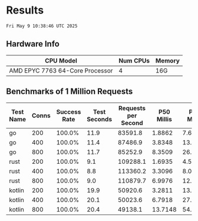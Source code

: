 # Results
`Fri May 9 10:38:46 UTC 2025`
## Hardware Info
| CPU Model | Num CPUs | Memory |
| --------- | -------- | ------ |
| AMD EPYC 7763 64-Core Processor | 4 | 16G |

## Benchmarks of 1 Million Requests
| Test Name | Conns | Success Rate | Test Seconds | Requests per Second | P50 Millis | P99 Millis | P99.9 Millis | API Memory MB | API CPU Time | API Threads |
| --------- | ----- | ------------ | ------------ | ------------------- | ---------- | ---------- | ------------ | ------------- | ------------ | ----------- |
| go | 200 | 100.0% | 11.9 | 83591.8 | 1.8862 | 7.6345 | 10.9110 | 17.6 | 00:00:27 | 11 |
| go | 400 | 100.0% | 11.4 | 87486.9 | 3.8348 | 13.6914 | 19.8594 | 23.1 | 00:00:27 | 11 |
| go | 800 | 100.0% | 11.7 | 85252.9 | 8.3509 | 26.3926 | 39.7226 | 36.8 | 00:00:28 | 12 |
| rust | 200 | 100.0% | 9.1 | 109288.1 | 1.6935 | 4.5526 | 6.2344 | 9.0 | 00:00:18 | 5 |
| rust | 400 | 100.0% | 8.8 | 113360.2 | 3.3096 | 8.0940 | 11.3703 | 13.7 | 00:00:17 | 5 |
| rust | 800 | 100.0% | 9.0 | 110879.7 | 6.9976 | 12.9117 | 17.7531 | 23.5 | 00:00:18 | 5 |
| kotlin | 200 | 100.0% | 19.9 | 50920.6 | 3.2811 | 13.7664 | 32.4640 | 337.6 | 00:01:00 | 155 |
| kotlin | 400 | 100.0% | 20.1 | 50023.6 | 6.7918 | 27.4710 | 66.4751 | 406.9 | 00:01:01 | 155 |
| kotlin | 800 | 100.0% | 20.4 | 49138.1 | 13.7148 | 54.8624 | 154.9667 | 497.5 | 00:01:02 | 155 |
